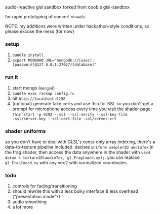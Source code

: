 audio-reactive glsl sandbox forked from doob's glsl-sandbox

for rapid prototyping of concert visuals

NOTE: my additions were written under hackathon-style conditions, so please
excuse the mess (for now)

### setup

1. `bundle install`
2. `export MONGOHQ_URL="mongodb://[user]:[password]@127.0.0.1:27017/[database]"`

### run it

1. start mongo (`mongod`)
2. `bundle exec rackup config.ru`
3. hit `http://localhost:9292`
4. (optional) generate fake certs and use thin for SSL so you don't get a prompt for microphone access
every time you visit the shader page: `thin start -p 9292 --ssl --ssl-verify --ssl-key-file .ssl/server.key --ssl-cert-file .ssl/server.crt`

### shader uniforms

so you don't have to deal with GLSL's const-only array indexing, there's a data-to-texture
pipeline included. declare `uniform sampler2D audioTex` in the frag shader, then access
the data anywhere in the shader with `vec4 datum = texture2D(audioTex, gl_FragCoord.xy);`.
you can replace `gl_FragCoord.xy` with any vec2 with normalized coordinates.

### todo

1. controls for fading/transitioning
2. should rewrite this with a less bulky interface & less overhead ("presentation mode"?)
3. audio smoothing
4. a lot more
